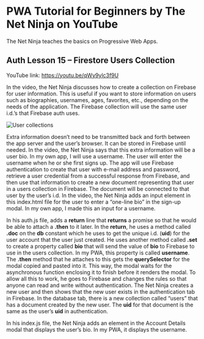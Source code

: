 # PWA Tutorial for Beginners by The Net Ninja on YouTube

The Net Ninja teaches the basics on Progressive Web Apps.

## Auth Lesson 15 – Firestore Users Collection

YouTube link: https://youtu.be/qWy9ylc3f9U

In the video, the Net Ninja discusses how to create a collection on Firebase for user information. This is useful if you want to store information on users such as biographies, usernames, ages, favorites, etc., depending on the needs of the application. The Firebase collection will use the same user i.d.’s that Firebase auth uses.

![User collections](https://user-images.githubusercontent.com/29614473/64277411-24268f80-ceff-11e9-995f-4afec5c825d3.png)

Extra information doesn’t need to be transmitted back and forth between the app server and the user’s browser. It can be stored in Firebase until needed. In the video, the Net Ninja says that this extra information will be a user bio. In my own app, I will use a username. The user will enter the username when he or she first signs up. The app will use Firebase authentication to create that user with e-mail address and password, retrieve a user credential from a successful response from Firebase, and then use that information to create a new document representing that user in a users collection in Firebase. The document will be connected to that user by the user’s i.d. In the video, the Net Ninja adds an input element in this index.html file for the user to enter a “one-line bio” in the sign-up modal. In my own app, I made this an input for a username.

In his auth.js file, adds a __return__ line that __returns__ a promise so that he would be able to attach a __.then__ to it later. In the __return__, he uses a method called __.doc__ on the __db__ constant which he uses to get the unique i.d. (__uid__) for the user account that the user just created. He uses another method called __.set__ to create a property called __bio__ that will send the value of __bio__ to Firebase to use in the users collection. In my PWA, this property is called __username__. The __.then__ method that he attaches to this gets the __querySelector__ for the modal copied and pasted into it. This way, the modal waits for the asynchronous function enclosing it to finish before it renders the modal. To allow all this to work, he goes to Firebase and changes the rules so that anyone can read and write without authentication. The Net Ninja creates a new user and then shows that the new user exists in the authentication tab in Firebase. In the database tab, there is a new collection called “users” that has a document created by the new user. The __uid__ for that document is the same as the user’s __uid__ in authentication.

In his index.js file, the Net Ninja adds an element in the Account Details modal that displays the user’s bio. In my PWA, it displays the username.